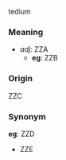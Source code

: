tedium
### Meaning
+ _adj_: ZZA
    + __eg__: ZZB

### Origin

ZZC

### Synonym

__eg__: ZZD

+ ZZE


